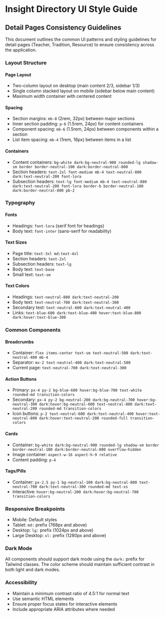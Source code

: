 # Insight Directory UI Style Guide

## Detail Pages Consistency Guidelines

This document outlines the common UI patterns and styling guidelines for detail pages (Teacher, Tradition, Resource) to ensure consistency across the application.

### Layout Structure

#### Page Layout
- Two-column layout on desktop (main content 2/3, sidebar 1/3)
- Single column stacked layout on mobile (sidebar below main content)
- Maximum width container with centered content

#### Spacing
- Section margins: `mb-8` (2rem, 32px) between major sections
- Inner section padding: `p-6` (1.5rem, 24px) for content containers
- Component spacing: `mb-6` (1.5rem, 24px) between components within a section
- List item spacing: `mb-4` (1rem, 16px) between items in a list

#### Containers
- Content containers: `bg-white dark:bg-neutral-900 rounded-lg shadow-sm border border-neutral-100 dark:border-neutral-800`
- Section headers: `text-2xl font-medium mb-4 text-neutral-800 dark:text-neutral-200 font-lora`
- Subsection headers: `text-lg font-medium mb-4 text-neutral-800 dark:text-neutral-200 font-lora border-b border-neutral-100 dark:border-neutral-800 pb-2`

### Typography

#### Fonts
- Headings: `font-lora` (serif font for headings)
- Body text: `font-inter` (sans-serif for readability)

#### Text Sizes
- Page title: `text-3xl md:text-4xl`
- Section headers: `text-2xl`
- Subsection headers: `text-lg`
- Body text: `text-base`
- Small text: `text-sm`

#### Text Colors
- Headings: `text-neutral-800 dark:text-neutral-200`
- Body text: `text-neutral-700 dark:text-neutral-300`
- Secondary text: `text-neutral-600 dark:text-neutral-400`
- Links: `text-blue-600 dark:text-blue-400 hover:text-blue-800 dark:hover:text-blue-300`

### Common Components

#### Breadcrumbs
- Container: `flex items-center text-sm text-neutral-500 dark:text-neutral-400 mb-4`
- Separator: `mx-2 text-neutral-400 dark:text-neutral-500`
- Current page: `text-neutral-700 dark:text-neutral-300`

#### Action Buttons
- Primary: `px-4 py-2 bg-blue-600 hover:bg-blue-700 text-white rounded-md transition-colors`
- Secondary: `px-4 py-2 bg-neutral-200 dark:bg-neutral-700 hover:bg-neutral-300 dark:hover:bg-neutral-600 text-neutral-800 dark:text-neutral-200 rounded-md transition-colors`
- Icon buttons: `p-2 text-neutral-600 dark:text-neutral-400 hover:text-neutral-800 dark:hover:text-neutral-200 rounded-full transition-colors`

#### Cards
- Container: `bg-white dark:bg-neutral-900 rounded-lg shadow-sm border border-neutral-100 dark:border-neutral-800 overflow-hidden`
- Image container: `aspect-w-16 aspect-h-9 relative`
- Content padding: `p-4`

#### Tags/Pills
- Container: `px-2.5 py-1 bg-neutral-100 dark:bg-neutral-800 text-neutral-700 dark:text-neutral-300 rounded-md text-xs`
- Interactive: `hover:bg-neutral-200 dark:hover:bg-neutral-700 transition-colors`

### Responsive Breakpoints

- Mobile: Default styles
- Tablet: `md:` prefix (768px and above)
- Desktop: `lg:` prefix (1024px and above)
- Large Desktop: `xl:` prefix (1280px and above)

### Dark Mode

All components should support dark mode using the `dark:` prefix for Tailwind classes. The color scheme should maintain sufficient contrast in both light and dark modes.

### Accessibility

- Maintain a minimum contrast ratio of 4.5:1 for normal text
- Use semantic HTML elements
- Ensure proper focus states for interactive elements
- Include appropriate ARIA attributes where needed

